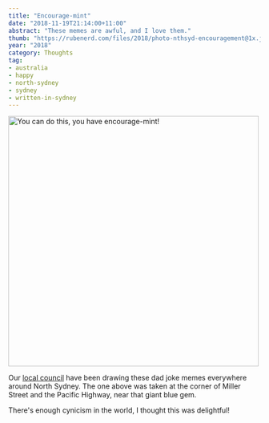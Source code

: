 ```yaml
---
title: "Encourage-mint"
date: "2018-11-19T21:14:00+11:00"
abstract: "These memes are awful, and I love them."
thumb: "https://rubenerd.com/files/2018/photo-nthsyd-encouragement@1x.jpg"
year: "2018"
category: Thoughts
tag:
- australia
- happy
- north-sydney
- sydney
- written-in-sydney
---
```

<p><img src="https://rubenerd.com/files/2018/photo-nthsyd-encouragement@1x.jpg" srcset="https://rubenerd.com/files/2018/photo-nthsyd-encouragement@1x.jpg 1x, https://rubenerd.com/files/2018/photo-nthsyd-encouragement@2x.jpg 2x" alt="You can do this, you have encourage-mint!" style="width:500px" /></p>

Our [local council] have been drawing these dad joke memes everywhere around North Sydney. The one above was taken at the corner of Miller Street and the Pacific Highway, near that giant blue gem.

There's enough cynicism in the world, I thought this was delightful!

[local council]: http://nthsyd.com/

